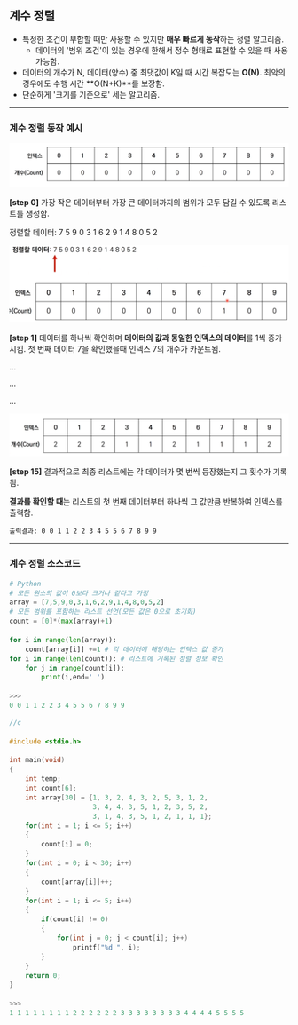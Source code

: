 ## 계수 정렬

- 특정한 조건이 부합할 때만 사용할 수 있지만 **매우 빠르게 동작**하는 정렬 알고리즘.
  - 데이터의 '범위 조건'이 있는 경우에 한해서 정수 형태로 표현할 수 있을 때 사용 가능함.
- 데이터의 개수가 N, 데이터(양수) 중 최댓값이 K일 때 시간 복잡도는 **O(N)**. 최악의 경우에도 수행 시간 **O(N+K)**를 보장함.
- 단순하게 '크기를 기준으로' 세는 알고리즘.

---



### 계수 정렬 동작 예시

![image-20220126143635299](assets/sort_counting%20sort/image-20220126143635299.png)

**[step 0]** 가장 작은 데이터부터 가장 큰 데이터까지의 범위가 모두 담길 수 있도록 리스트를 생성함.

정렬할 데이터: 7 5 9 0 3 1 6 2 9 1 4 8 0 5 2





![image-20220126143801572](assets/sort_counting%20sort/image-20220126143801572.png)

**[step 1]** 데이터를 하나씩 확인하며 **데이터의 값과 동일한 인덱스의 데이터**를 1씩 증가시킴. 첫 번째 데이터 7을 확인했을때 인덱스 7의 개수가 카운트됨.

...

...

...

![image-20220126143959127](assets/sort_counting%20sort/image-20220126143959127.png)

**[step 15]** 결과적으로 최종 리스트에는 각 데이터가 몇 번씩 등장했는지 그 횟수가 기록됨.

**결과를 확인할 때**는 리스트의 첫 번째 데이터부터 하나씩 그 값만큼 반복하여 인덱스를 출력함.

`출력결과: 0 0 1 1 2 2 3 4 5 5 6 7 8 9 9`

---



### 계수 정렬 소스코드

```python
# Python
# 모든 원소의 값이 0보다 크거나 같다고 가정
array = [7,5,9,0,3,1,6,2,9,1,4,8,0,5,2]
# 모든 범위를 포함하는 리스트 선언(모든 값은 0으로 초기화)
count = [0]*(max(array)+1)

for i in range(len(array)):
    count[array[i]] +=1 # 각 데이터에 해당하는 인덱스 값 증가
for i in range(len(count)):	# 리스트에 기록된 정렬 정보 확인
    for j in range(count[i]):
        print(i,end=' ')

>>>
0 0 1 1 2 2 3 4 5 5 6 7 8 9 9 
```

```c
//c

#include <stdio.h>
 
int main(void)
{
    int temp;
    int count[6];
    int array[30] = {1, 3, 2, 4, 3, 2, 5, 3, 1, 2,
					 3, 4, 4, 3, 5, 1, 2, 3, 5, 2,
					 3, 1, 4, 3, 5, 1, 2, 1, 1, 1};
    for(int i = 1; i <= 5; i++)
    {
        count[i] = 0;
    }
    for(int i = 0; i < 30; i++)
    {
        count[array[i]]++;
    }
    for(int i = 1; i <= 5; i++)
    {
        if(count[i] != 0)
        {
            for(int j = 0; j < count[i]; j++)
                printf("%d ", i);
        }
    }
    return 0;
}

>>>
1 1 1 1 1 1 1 1 2 2 2 2 2 2 3 3 3 3 3 3 3 3 4 4 4 4 5 5 5 5
```

